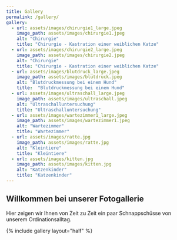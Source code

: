 ```yaml
---
title: Gallery
permalink: /gallery/
gallery:
  - url: assets/images/chirurgie1_large.jpeg
    image_path: assets/images/chirurgie1.jpeg
    alt: "Chirurgie"
    title: "Chirurgie - Kastration einer weiblichen Katze"
  - url: assets/images/chirurgie2_large.jpeg
    image_path: assets/images/chirurgie2.jpeg
    alt: "Chirurgie"
    title: "Chirurgie - Kastration einer weiblichen Katze"
  - url: assets/images/blutdruck_large.jpeg
    image_path: assets/images/blutdruck.jpeg
    alt: "Blutdruckmessung bei einem Hund"
    title:  "Blutdruckmessung bei einem Hund"
  - url: assets/images/ultraschall_large.jpeg
    image_path: assets/images/ultraschall.jpeg
    alt: "Ultraschalluntersuchung"
    title: "Ultraschalluntersuchung"
  - url: assets/images/wartezimmer1_large.jpeg
    image_path: assets/images/wartezimmer1.jpeg
    alt: "Wartezimmer"
    title: "Wartezimmer"
  - url: assets/images/ratte.jpg
    image_path: assets/images/ratte.jpg
    alt: "Kleintiere"
    title: "Kleintiere"
  - url: assets/images/kitten.jpg
    image_path: assets/images/kitten.jpg
    alt: "Katzenkinder"
    title: "Katzenkinder"
---
```


## Willkommen bei unserer Fotogallerie
Hier zeigen wir Ihnen von Zeit zu Zeit ein paar Schnappschüsse von unserem Ordinationsalltag.

{% include gallery layout="half" %}

